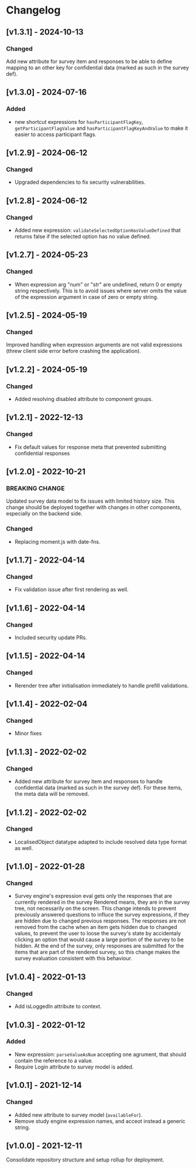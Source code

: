 # Changelog

## [v1.3.1] - 2024-10-13

### Changed

Add new attribute for survey item and responses to be able to define mapping to an other key for confidential data (marked as such in the survey def).

## [v1.3.0] - 2024-07-16

### Added

- new shortcut expressions for `hasParticipantFlagKey`, `getParticipantFlagValue` and `hasParticipantFlagKeyAndValue` to make it easier to access participant flags.

## [v1.2.9] - 2024-06-12

### Changed

- Upgraded dependencies to fix security vulnerabilities.

## [v1.2.8] - 2024-06-12

### Changed

- Added new expression: `validateSelectedOptionHasValueDefined` that returns false if the selected option has no value defined.

## [v1.2.7] - 2024-05-23

### Changed

- When expression arg "num" or "str" are undefined, return 0 or empty string respectively. This is to avoid issues where server omits the value of the expression argument in case of zero or empty string.

## [v1.2.5] - 2024-05-19

### Changed

Improved handling when expression arguments are not valid expressions (threw client side error before crashing the application).

## [v1.2.2] - 2024-05-19

### Changed

- Added resolving disabled attribute to component groups.

## [v1.2.1] - 2022-12-13

### Changed

- Fix default values for response meta that prevented submitting confidential responses

## [v1.2.0] - 2022-10-21

### BREAKING CHANGE

Updated survey data model to fix issues with limited history size. This change should be deployed together with changes in other components, especially on the backend side.

### Changed

- Replacing moment.js with date-fns.

## [v1.1.7] - 2022-04-14

### Changed

- Fix validation issue after first rendering as well.

## [v1.1.6] - 2022-04-14

### Changed

- Included security update PRs.

## [v1.1.5] - 2022-04-14

### Changed

- Rerender tree after initialisation immediately to handle prefill validations.

## [v1.1.4] - 2022-02-04

### Changed

- Minor fixes

## [v1.1.3] - 2022-02-02

### Changed

- Added new attribute for survey item and responses to handle confidential data (marked as such in the survey def). For these items, the meta data will be removed.

## [v1.1.2] - 2022-02-02

### Changed

- LocalisedObject datatype adapted to include resolved data type format as well.

## [v1.1.0] - 2022-01-28

### Changed

- Survey engine's expression eval gets only the responses that are currently rendered in the survey Rendered means, they are in the survey tree, not necessarily on the screen. This change intends to prevent previously answered questions to influce the survey expressions, if they are hidden due to changed previous responses. The responses are not removed from the cache when an item gets hidden due to changed values, to prevent the user to loose the survey's state by accidentaly clicking an option that would cause a large portion of the survey to be hidden. At the end of the survey, only responses are submitted for the items that are part of the rendered survey, so this change makes the survey evaluation consistent with this behaviour.

## [v1.0.4] - 2022-01-13

### Changed

- Add isLoggedIn attribute to context.

## [v1.0.3] - 2022-01-12

### Added

- New expression: `parseValueAsNum` accepting one agrument, that should contain the reference to a value.
- Require Login attribute to survey model is added.

## [v1.0.1] - 2021-12-14

### Changed

- Added new attribute to survey model (`availableFor`).
- Remove study engine expression names, and acceot instead a generic string.

## [v1.0.0] - 2021-12-11

Consolidate repository structure and setup rollup for deployment.
